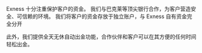 
Exness 十分注重保护客户的资金。 我们与巴克莱等顶尖银行合作，为客户营造安全、可信赖的环境。 我们将客户的资金存放于独立账户，与 Exness 自有资金完全分开

此外，我们提供全天无休自动出金功能，合作伙伴和客户可以在其方便的任何时间轻松出金。